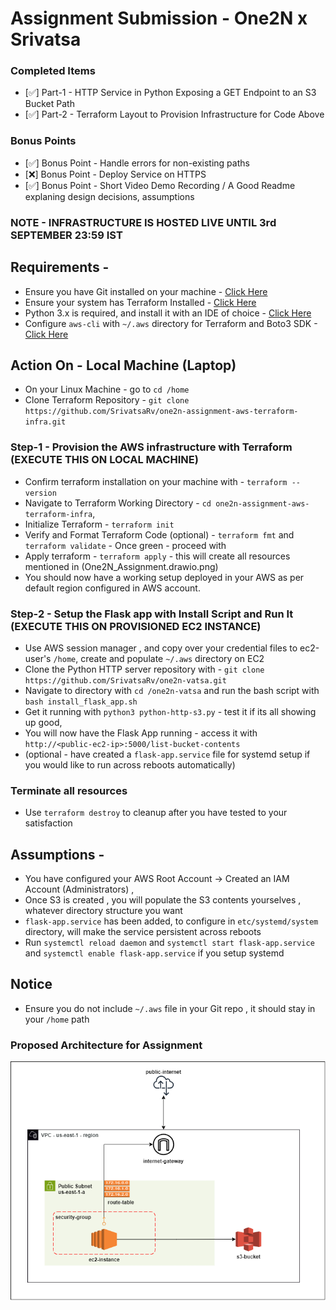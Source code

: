 # Assignment Submission - One2N x Srivatsa

### Completed Items 
- [✅] Part-1 - HTTP Service in Python Exposing a GET Endpoint to an S3 Bucket Path
- [✅] Part-2 - Terraform Layout to Provision Infrastructure for Code Above

### Bonus Points 
- [✅] Bonus Point - Handle errors for non-existing paths
- [❌] Bonus Point - Deploy Service on HTTPS
- [✅] Bonus Point - Short Video Demo Recording / A Good Readme explaning design decisions, assumptions

### NOTE - INFRASTRUCTURE IS HOSTED LIVE UNTIL 3rd SEPTEMBER 23:59 IST 



## Requirements - 
- Ensure you have Git installed on your machine - [Click Here](https://git-scm.com/book/en/v2/Getting-Started-Installing-Git)
- Ensure your system has Terraform Installed - [Click Here](https://developer.hashicorp.com/terraform/tutorials/aws-get-started/install-cli)
- Python 3.x is required, and install it with an IDE of choice - [Click Here](https://code.visualstudio.com/docs/python/python-tutorial)
- Configure `aws-cli` with `~/.aws` directory for Terraform and Boto3 SDK - [Click Here](https://wellarchitectedlabs.com/common/documentation/aws_credentials/)


## Action On - Local Machine (Laptop)
- On your Linux Machine - go to `cd /home`
- Clone Terraform Repository - `git clone https://github.com/SrivatsaRv/one2n-assignment-aws-terraform-infra.git`


### Step-1 - Provision the AWS infrastructure with Terraform (EXECUTE THIS ON LOCAL MACHINE)
- Confirm terraform installation on your machine with - `terraform --version`
- Navigate to Terraform Working Directory -  `cd one2n-assignment-aws-terraform-infra`, 
- Initialize Terraform - `terraform init`
- Verify and Format Terraform Code (optional) - `terraform fmt` and `terraform validate` - Once green - proceed with 
- Apply terraform - `terraform apply` - this will create all resources mentioned in (One2N_Assignment.drawio.png)
- You should now have a working setup deployed in your AWS as per default region configured in AWS account. 


### Step-2 - Setup the Flask app with Install Script and Run It (EXECUTE THIS ON PROVISIONED EC2 INSTANCE)
- Use AWS session manager , and copy over your credential files to ec2-user's `/home`, create and populate `~/.aws` directory on EC2
- Clone the Python HTTP server repository with - `git clone https://github.com/SrivatsaRv/one2n-vatsa.git` 
- Navigate to directory with `cd /one2n-vatsa` and run the bash script with `bash install_flask_app.sh`
- Get it running with `python3 python-http-s3.py`  - test it if its all showing up good, 
- You will now have the Flask App running - access it with `http://<public-ec2-ip>:5000/list-bucket-contents`
- (optional - have created a `flask-app.service` file for systemd setup if you would like to run across reboots automatically)
### Terminate all resources 
- Use `terraform destroy` to cleanup after you have tested to your satisfaction

## Assumptions -
- You have configured your AWS Root Account -> Created an IAM Account (Administrators) , 
- Once S3 is created , you will populate the S3 contents yourselves , whatever directory structure you want
- `flask-app.service` has been added, to configure in `etc/systemd/system` directory, will make the service persistent across reboots
- Run `systemctl reload daemon` and `systemctl start flask-app.service` and `systemctl enable flask-app.service` if you setup systemd


## Notice 
- Ensure you do not include `~/.aws` file in your Git repo , it should stay in your `/home` path



### Proposed Architecture for Assignment
![Proposed Architecture](One2N_Assignment.drawio.png)